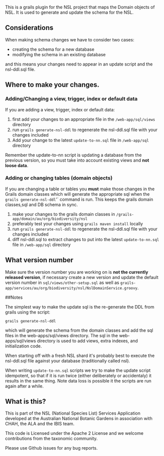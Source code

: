 This is a grails plugin for the NSL project that maps the Domain objects of NSL. It is used to generate and update the
schema for the NSL.

## Considerations

When making schema changes we have to consider two cases:

- creating the schema for a new database
- modifying the schema in an existing database

and this means your changes need to appear in an update script and the nsl-ddl.sql file.
 
## Where to make your changes.

### Adding/Changing a view, trigger, index or default data 

If you are adding a view, trigger, index or default data:
 1. first add your changes to an appropriate file in the `/web-app/sql/views` directory
 1. run `grails generate-nsl-ddl` to regenerate the nsl-ddl.sql file with your changes included
 1. Add your change to the latest `update-to-nn.sql` file in `/web-app/sql` directory

Remember the update-to-nn script is updating a database from the previous version, so you must take into account existing
views and **not loose data**.

### Adding or changing tables (domain objects)

If you are changing a table or tables you **must** make those changes in the Grails domain classes which will 
generate the appropriate sql when the `grails generate-nsl-ddl`'` command is run. This keeps the grails domain
classes,sql and DB schema in sync.

 1. make your changes to the grails domain classes in `/grails-app/domain/au/org/biodiversity/nsl`
 1. preferably test your changes using `grails maven install` locally
 1. run `grails generate-nsl-ddl` to regenerate the nsl-ddl.sql file with your changes included
 1. diff nsl-ddl.sql to extract changes to put into the latest `update-to-nn.sql` file in `/web-app/sql` directory

## What version number

Make sure the version number you are working on is **not the currently released version**, if necessary create a new
version and update the default version number in `sql/views/other-setup.sql` as well as 
`grails-app/services/au/org/biodiversity/nsl/NslDomainService.groovy`.

##Notes

The simplest way to make the update sql is the re-generate the DDL from grails using the script:

`grails generate-nsl-ddl`

which will generate the schema from the domain classes and add the sql files in the web-apps/sql/views directory. The 
sql in the web-apps/sql/views directory is used to add views, extra indexes, and initialization code.

When starting off with a fresh NSL shard it's probably best to execute the nsl-ddl.sql file against your database 
(traditionally called nsl).

When writing `update-to-nn.sql` scripts we try to make the update script idempotent, so that if it is run twice (either 
deliberately or accidentaly) it results in the same thing. Note data loss is possible it the scripts are run again after 
a while.

## What is this?

This is part of the NSL (National Species List) Services Application developed at the Australian National Botanic Gardens in
association with CHAH, the ALA and the IBIS team.

This code is Licensed under the Apache 2 License and we welcome contributions from the taxonomic community.

Please use Github issues for any bug reports.
